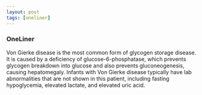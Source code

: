 ```yaml
---
layout: post
tags: [oneliner]
---
```



### OneLiner

Von Gierke disease is the most common form of glycogen storage disease. It is caused by a deficiency of glucose-6-phosphatase, which prevents glycogen breakdown into glucose and also prevents gluconeogenesis, causing hepatomegaly. Infants with Von Gierke disease typically have lab abnormalities that are not shown in this patient, including fasting hypoglycemia, elevated lactate, and elevated uric acid.
